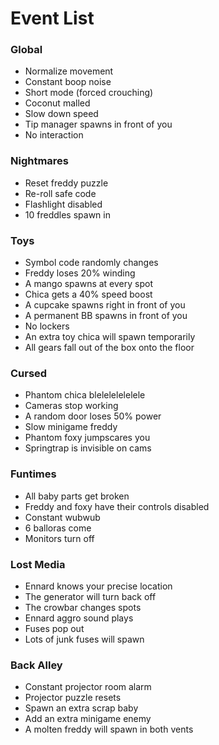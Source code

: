# Event List

### Global
- Normalize movement
- Constant boop noise
- Short mode (forced crouching)
- Coconut malled
- Slow down speed
- Tip manager spawns in front of you
- No interaction

### Nightmares
- Reset freddy puzzle
- Re-roll safe code
- Flashlight disabled
- 10 freddles spawn in

### Toys
- Symbol code randomly changes
- Freddy loses 20% winding
- A mango spawns at every spot
- Chica gets a 40% speed boost
- A cupcake spawns right in front of you
- A permanent BB spawns in front of you
- No lockers
- An extra toy chica will spawn temporarily
- All gears fall out of the box onto the floor

### Cursed
- Phantom chica blelelelelelele
- Cameras stop working
- A random door loses 50% power
- Slow minigame freddy
- Phantom foxy jumpscares you
- Springtrap is invisible on cams

### Funtimes
- All baby parts get broken
- Freddy and foxy have their controls disabled
- Constant wubwub
- 6 balloras come
- Monitors turn off

### Lost Media
- Ennard knows your precise location
- The generator will turn back off
- The crowbar changes spots
- Ennard aggro sound plays
- Fuses pop out
- Lots of junk fuses will spawn

### Back Alley
- Constant projector room alarm
- Projector puzzle resets
- Spawn an extra scrap baby
- Add an extra minigame enemy
- A molten freddy will spawn in both vents
